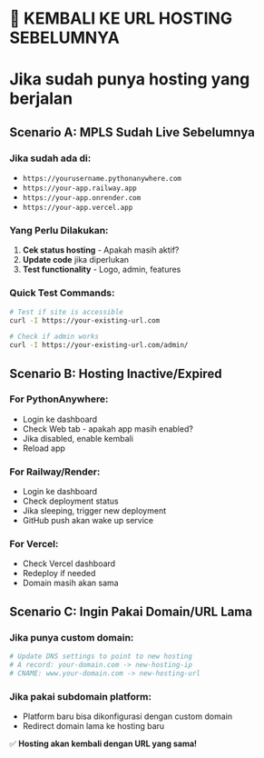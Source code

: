 # 🎯 KEMBALI KE URL HOSTING SEBELUMNYA
# Jika sudah punya hosting yang berjalan

## Scenario A: MPLS Sudah Live Sebelumnya

### Jika sudah ada di:
- `https://yourusername.pythonanywhere.com`
- `https://your-app.railway.app`  
- `https://your-app.onrender.com`
- `https://your-app.vercel.app`

### Yang Perlu Dilakukan:
1. **Cek status hosting** - Apakah masih aktif?
2. **Update code** jika diperlukan
3. **Test functionality** - Logo, admin, features

### Quick Test Commands:
```bash
# Test if site is accessible
curl -I https://your-existing-url.com

# Check if admin works
curl -I https://your-existing-url.com/admin/
```

## Scenario B: Hosting Inactive/Expired

### For PythonAnywhere:
- Login ke dashboard
- Check Web tab - apakah app masih enabled?
- Jika disabled, enable kembali
- Reload app

### For Railway/Render:
- Login ke dashboard  
- Check deployment status
- Jika sleeping, trigger new deployment
- GitHub push akan wake up service

### For Vercel:
- Check Vercel dashboard
- Redeploy if needed
- Domain masih akan sama

## Scenario C: Ingin Pakai Domain/URL Lama

### Jika punya custom domain:
```bash
# Update DNS settings to point to new hosting
# A record: your-domain.com -> new-hosting-ip
# CNAME: www.your-domain.com -> new-hosting-url
```

### Jika pakai subdomain platform:
- Platform baru bisa dikonfigurasi dengan custom domain
- Redirect domain lama ke hosting baru

✅ **Hosting akan kembali dengan URL yang sama!**
